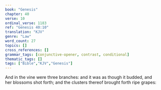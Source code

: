 ```yaml
---
book: "Genesis"
chapter: 40
verse: 10
ordinal_verse: 1183
ref: "Genesis 40:10"
translation: "KJV"
genre: "Law"
word_count: 27
topics: []
cross_references: []
grammar_tags: [conjunctive-opener, contrast, conditional]
thematic_tags: []
tags: ["Bible","KJV","Genesis"]
---
```

And in the vine were three branches: and it was as though it budded, and her blossoms shot forth; and the clusters thereof brought forth ripe grapes:
